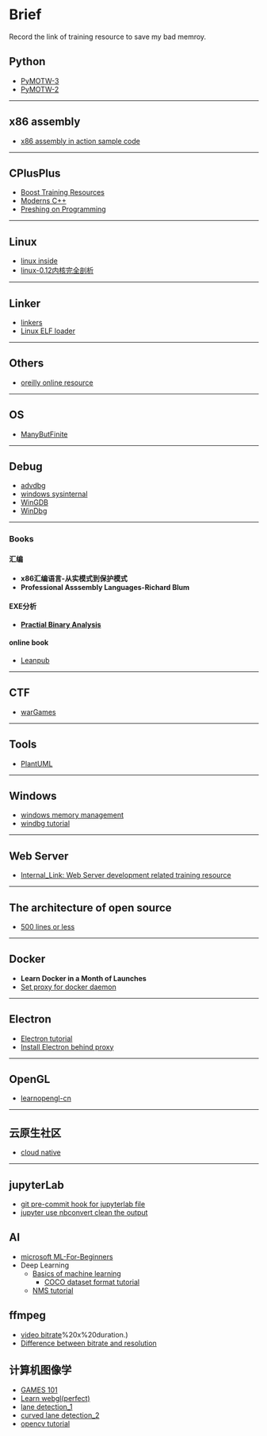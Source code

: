 # Brief

Record the link of training resource to save my bad memroy.

## Python

*  [PyMOTW-3](https://pymotw.com/3/index.html)
*  [PyMOTW-2](https://pymotw.com/2/)

---

## x86 assembly

* [x86 assembly in action sample code](https://www.cnblogs.com/leec/p/8081720.html)

---

## CPlusPlus

* [Boost Training Resources](https://theboostcpplibraries.com/)
* [Moderns C++](https://www.modernescpp.com/index.php)
* [Preshing on Programming](https://preshing.com/archives/)

---

## Linux

* [linux inside](https://0xax.gitbooks.io/linux-insides/Booting/linux-bootstrap-1.html)
* [linux-0.12内核完全剖析](https://yifengyou.gitbooks.io/linux-0-12/content/)

---

## Linker

* [linkers](http://lurklurk.org/linkers/linkers.html#sharedlibs)
* [Linux ELF loader](https://lwn.net/Articles/631631/)
---

## Others

* [oreilly online resource](https://learning.oreilly.com/)

---

## OS

* [ManyButFinite](https://manybutfinite.com/)

---

## Debug

* [advdbg](http://advdbg.org/default.aspx)
* [windows sysinternal](https://docs.microsoft.com/en-us/sysinternals/)
* [WinGDB](http://www.wingdb.com/)
* [WinDbg](https://docs.microsoft.com/en-us/windows-hardware/drivers/debugger/debugger-download-tools)

---

### Books

#### 汇编

* **x86汇编语言-从实模式到保护模式**
* **Professional Asssembly Languages-Richard Blum**

#### EXE分析

* **[Practial Binary Analysis](https://practicalbinaryanalysis.com/)**

#### online book

* [Leanpub](https://leanpub.com/)

---

## CTF

* [warGames](http://smashthestack.org/wargames.html)

---

## Tools

* [PlantUML](https://plantuml.com/)

---

## Windows

* [windows memory management](https://docs.microsoft.com/en-us/windows/win32/memory/memory-management)
* [windbg tutorial](https://stackoverflow.com/questions/4946685/good-tutorial-for-windbg)

---

## Web Server

* [Internal_Link: Web Server development related training resource](server/trainingResource.md)

---

## The architecture of open source

* [500 lines or less](http://aosabook.org/en/index.html)

---

## Docker

* **Learn Docker in a Month of Launches**
* [Set proxy for docker daemon](https://docs.docker.com/config/daemon/systemd/)

---

## Electron

* [Electron tutorial](https://www.electronjs.org/docs/latest/tutorial/quick-start)
* [Install Electron behind proxy](https://stackoverflow.com/questions/60054531/how-can-i-solve-the-connection-problem-during-npm-install-behind-a-proxy)

---

## OpenGL

* [learnopengl-cn](https://learnopengl-cn.github.io/)

---

## 云原生社区

* [cloud native](https://cloudnative.to/)

---

## jupyterLab

* [git pre-commit hook for jupyterlab file](https://medium.com/somosfit/version-control-on-jupyter-notebooks-6b67a0cf12a3)
* [jupyter use nbconvert clean the output](https://stackoverflow.com/questions/28908319/how-to-clear-jupyter-notebooks-output-in-all-cells-from-the-linux-terminal)

## AI
 
* [microsoft ML-For-Beginners](https://github.com/Microsoft/ML-For-Beginners)
* Deep Learning
    * [Basics of machine learning](https://www.tensorflow.org/resources/learn-ml/basics-of-machine-learning)
        * [COCO dataset format tutorial](https://towardsdatascience.com/how-to-work-with-object-detection-datasets-in-coco-format-9bf4fb5848a4#:~:text=The%20%E2%80%9CCOCO%20format%E2%80%9D%20is%20a,saved%20for%20an%20image%20dataset.&text=Visualizing%20and%20exploring%20your%20dataset,model%20on%20your%20COCO%20dataset)
    * [NMS tutorial](https://learnopencv.com/non-maximum-suppression-theory-and-implementation-in-pytorch/)

## ffmpeg

* [video bitrate](https://filmora.wondershare.com/video-editing-tips/what-is-video-bitrate.html#:~:text=What%20is%20the%20video%20bitrate%3F,kilobits%20per%20second)%20x%20duration.)
* [Difference between bitrate and resolution](https://www.cdnetworks.com/media-delivery-blog/bitrate-vs-resolution/)

## 计算机图像学

* [GAMES 101](https://games-cn.org/gamescoursescollection/)
* [Learn webgl(perfect)](http://learnwebgl.brown37.net/index.html)
* [lane detection_1](https://www.hackster.io/kemfic/simple-lane-detection-c3db2f)
* [curved lane detection_2](https://www.hackster.io/kemfic/curved-lane-detection-34f771)
* [opencv tutorial](https://opencv-tutorial.readthedocs.io/en/latest/intro/intro.html#)
